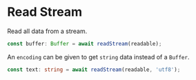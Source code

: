 # Read Stream

Read all data from a stream.

```ts
const buffer: Buffer = await readStream(readable);
```

An `encoding` can be given to get `string` data instead of a `Buffer`.

```ts
const text: string = await readStream(readable, 'utf8');
```
